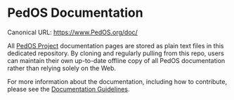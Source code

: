 PedOS Documentation
======================

Canonical URL: https://www.PedOS.org/doc/

All [PedOS Project] documentation pages are stored as plain text
files in this dedicated repository. By cloning and regularly pulling from
this repo, users can maintain their own up-to-date offline copy of all
PedOS documentation rather than relying solely on the Web.

For more information about the documentation, including how to contribute,
please see the [Documentation Guidelines].


[PedOS Project]: https://github.com/PedOS
[documentation guidelines]: https://www.PedOS.org/doc/doc-guidelines/


